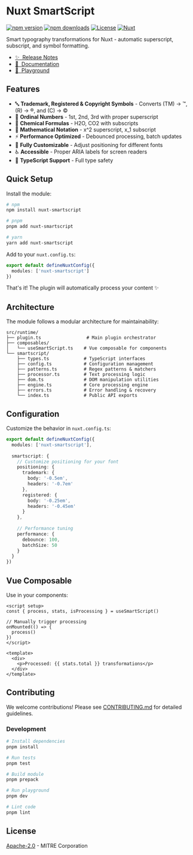 # Nuxt SmartScript

[![npm version][npm-version-src]][npm-version-href]
[![npm downloads][npm-downloads-src]][npm-downloads-href]
[![License][license-src]][license-href]
[![Nuxt][nuxt-src]][nuxt-href]

Smart typography transformations for Nuxt - automatic superscript, subscript, and symbol formatting.

- [✨ &nbsp;Release Notes](/CHANGELOG.md)
- [📖 &nbsp;Documentation](https://mitre.github.io/nuxt-smartscript)
- [🏀 &nbsp;Playground](./playground)

## Features

- 🔤 **Trademark, Registered & Copyright Symbols** - Converts (TM) → ™, (R) → ®, and (C) → ©
- 🔢 **Ordinal Numbers** - 1st, 2nd, 3rd with proper superscript
- 🧪 **Chemical Formulas** - H2O, CO2 with subscripts
- 📐 **Mathematical Notation** - x^2 superscript, x_1 subscript
- ⚡ **Performance Optimized** - Debounced processing, batch updates
- 🎨 **Fully Customizable** - Adjust positioning for different fonts
- ♿ **Accessible** - Proper ARIA labels for screen readers
- 🔧 **TypeScript Support** - Full type safety

## Quick Setup

Install the module:

```bash
# npm
npm install nuxt-smartscript

# pnpm
pnpm add nuxt-smartscript

# yarn
yarn add nuxt-smartscript
```

Add to your `nuxt.config.ts`:

```typescript
export default defineNuxtConfig({
  modules: ['nuxt-smartscript']
})
```

That's it! The plugin will automatically process your content ✨

## Architecture

The module follows a modular architecture for maintainability:

```
src/runtime/
├── plugin.ts                 # Main plugin orchestrator
├── composables/
│   └── useSmartScript.ts    # Vue composable for components
└── smartscript/
    ├── types.ts             # TypeScript interfaces
    ├── config.ts            # Configuration management
    ├── patterns.ts          # Regex patterns & matchers
    ├── processor.ts         # Text processing logic
    ├── dom.ts               # DOM manipulation utilities
    ├── engine.ts            # Core processing engine
    ├── errors.ts            # Error handling & recovery
    └── index.ts             # Public API exports
```

## Configuration

Customize the behavior in `nuxt.config.ts`:

```typescript
export default defineNuxtConfig({
  modules: ['nuxt-smartscript'],
  
  smartscript: {
    // Customize positioning for your font
    positioning: {
      trademark: {
        body: '-0.5em',
        headers: '-0.7em'
      },
      registered: {
        body: '-0.25em',
        headers: '-0.45em'
      }
    },
    
    // Performance tuning
    performance: {
      debounce: 100,
      batchSize: 50
    }
  }
})
```

## Vue Composable

Use in your components:

```vue
<script setup>
const { process, stats, isProcessing } = useSmartScript()

// Manually trigger processing
onMounted(() => {
  process()
})
</script>

<template>
  <div>
    <p>Processed: {{ stats.total }} transformations</p>
  </div>
</template>
```

## Contributing

We welcome contributions! Please see [CONTRIBUTING.md](./CONTRIBUTING.md) for detailed guidelines.

### Development

```bash
# Install dependencies
pnpm install

# Run tests
pnpm test

# Build module
pnpm prepack

# Run playground
pnpm dev

# Lint code
pnpm lint
```

## License

[Apache-2.0](./LICENSE.md) - MITRE Corporation

<!-- Badges -->
[npm-version-src]: https://img.shields.io/npm/v/nuxt-smartscript/latest.svg?style=flat&colorA=020420&colorB=00DC82
[npm-version-href]: https://npmjs.com/package/nuxt-smartscript

[npm-downloads-src]: https://img.shields.io/npm/dm/nuxt-smartscript.svg?style=flat&colorA=020420&colorB=00DC82
[npm-downloads-href]: https://npm.chart.dev/nuxt-smartscript

[license-src]: https://img.shields.io/npm/l/nuxt-smartscript.svg?style=flat&colorA=020420&colorB=00DC82
[license-href]: https://npmjs.com/package/nuxt-smartscript

[nuxt-src]: https://img.shields.io/badge/Nuxt-020420?logo=nuxt.js
[nuxt-href]: https://nuxt.com